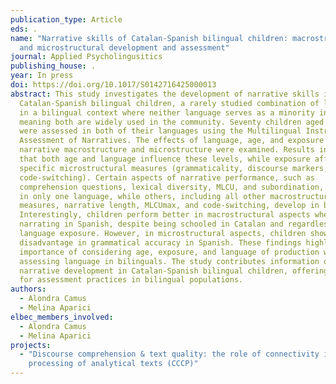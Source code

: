 ```yaml
---
publication_type: Article
eds: .
name: "Narrative skills of Catalan-Spanish bilingual children: macrostructural
  and microstructural development and assessment"
journal: Applied Psycholingusitics
publishing_house: .
year: In press
doi: https://doi.org/10.1017/S0142716425000013
abstract: This study investigates the development of narrative skills in
  Catalan-Spanish bilingual children, a rarely studied combination of languages
  in a bilingual context where neither language serves as a minority input,
  meaning both are widely used in the community. Seventy children aged 4 to 7
  were assessed in both of their languages using the Multilingual Instrument
  Assessment of Narratives. The effects of language, age, and exposure on
  narrative macrostructure and microstructure were examined. Results indicate
  that both age and language influence these levels, while exposure affects
  specific microstructural measures (grammaticality, discourse markers, and
  code-switching). Certain aspects of narrative performance, such as
  comprehension questions, lexical diversity, MLCU, and subordination, develop
  in only one language, while others, including all other macrostructural
  measures, narrative length, MLCUmax, and code-switching, develop in both.
  Interestingly, children perform better in macrostructural aspects when
  narrating in Spanish, despite being schooled in Catalan and regardless of
  language exposure. However, in microstructural aspects, children show a
  disadvantage in grammatical accuracy in Spanish. These findings highlight the
  importance of considering age, exposure, and language of production when
  assessing language in bilinguals. The study contributes information on
  narrative development in Catalan-Spanish bilingual children, offering insights
  for assessment practices in bilingual populations.
authors:
  - Alondra Camus
  - Melina Aparici
elbec_members_involved:
  - Alondra Camus
  - Melina Aparici
projects:
  - "Discourse comprehension & text quality: the role of connectivity in the
    processing of analytical texts (CCCP)"
---
```

